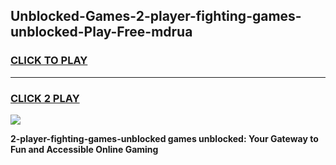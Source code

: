 
## Unblocked-Games-2-player-fighting-games-unblocked-Play-Free-mdrua
<h3>
<a href="https://premium76.site?title=2-player-fighting-games-unblocked&ref=21A">CLICK TO PLAY</a></h3>
<hr>

<h3>
<a href="https://premium76.site?title=2-player-fighting-games-unblocked&ref=21A">CLICK 2 PLAY</a>
  
</h3>

<a href="https://premium76.site?title=2-player-fighting-games-unblocked&ref=21A"><img src="https://clearcache.store/games.png"></a>


**2-player-fighting-games-unblocked games unblocked: Your Gateway to Fun and Accessible Online Gaming**
